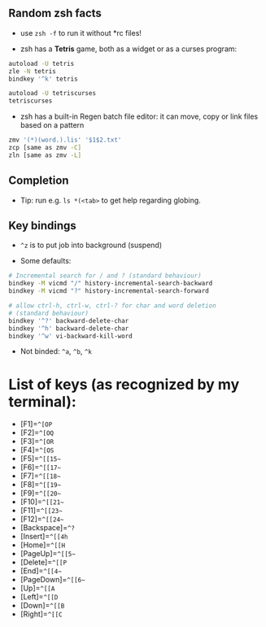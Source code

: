 ## Random zsh facts

- use `zsh -f` to run it without *rc files!

- zsh has a **Tetris** game, both as a widget or as a curses program:
``` sh
autoload -U tetris
zle -N tetris
bindkey '^k' tetris

autoload -U tetriscurses
tetriscurses
```
- zsh has a built-in Regen batch file editor: it can move, copy or link files based on a pattern
``` sh
zmv '(*)(word.).lis' '$1$2.txt'
zcp [same as zmv -C]
zln [same as zmv -L]
```


## Completion

- Tip: run e.g. `ls *(<tab>` to get help regarding globing.

## Key bindings

- `^z` is to put job into background (suspend)

- Some defaults:
``` sh
# Incremental search for / and ? (standard behaviour)
bindkey -M vicmd "/" history-incremental-search-backward
bindkey -M vicmd "?" history-incremental-search-forward

# allow ctrl-h, ctrl-w, ctrl-? for char and word deletion
# (standard behaviour)
bindkey '^?' backward-delete-char
bindkey '^h' backward-delete-char
bindkey '^w' vi-backward-kill-word
```

- Not binded: `^a`, `^b`, `^k`

# List of keys (as recognized by my terminal):
- [F1]=`^[OP`
- [F2]=`^[OQ`
- [F3]=`^[OR`
- [F4]=`^[OS`
- [F5]=`^[[15~`
- [F6]=`^[[17~`
- [F7]=`^[[18~`
- [F8]=`^[[19~`
- [F9]=`^[[20~`
- [F10]=`^[[21~`
- [F11]=`^[[23~`
- [F12]=`^[[24~`
- [Backspace]=`^?`
- [Insert]=`^[[4h`
- [Home]=`^[[H`
- [PageUp]=`^[[5~`
- [Delete]=`^[[P`
- [End]=`^[[4~`
- [PageDown]=`^[[6~`
- [Up]=`^[[A`
- [Left]=`^[[D`
- [Down]=`^[[B`
- [Right]=`^[[C`

